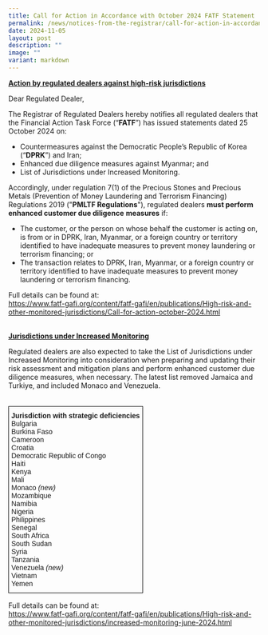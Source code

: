 ```yaml
---
title: Call for Action in Accordance with October 2024 FATF Statement
permalink: /news/notices-from-the-registrar/call-for-action-in-accordance-with-october-2024-fatf-statement/
date: 2024-11-05
layout: post
description: ""
image: ""
variant: markdown
---
```

**<u>Action by regulated dealers against high-risk jurisdictions</u>**<br>

Dear Regulated Dealer,

The Registrar of Regulated Dealers hereby notifies all regulated dealers that the Financial Action Task Force (“**FATF**”) has issued statements dated 25 October 2024 on:
* Countermeasures against the Democratic People’s Republic of Korea (“**DPRK**”) and Iran;
* Enhanced due diligence measures against Myanmar; and
* List of Jurisdictions under Increased Monitoring.
    
Accordingly, under regulation 7(1) of the Precious Stones and Precious Metals (Prevention of Money Laundering and Terrorism Financing) Regulations 2019 ("**PMLTF Regulations**"), regulated dealers **must perform enhanced customer due diligence** **measures** if:
* The customer, or the person on whose behalf the customer is acting on, is from or in DPRK, Iran, Myanmar, or a foreign country or territory identified to have inadequate measures to prevent money laundering or terrorism financing; or
* The transaction relates to DPRK, Iran, Myanmar, or a foreign country or territory identified to have inadequate measures to prevent money laundering or terrorism financing.

Full details can be found at:<br><a href="https://www.fatf-gafi.org/en/publications/High-risk-and-other-monitored-jurisdictions/Call-for-action-october-2024.html" target="_blank">https://www.fatf-gafi.org/content/fatf-gafi/en/publications/High-risk-and-other-monitored-jurisdictions/Call-for-action-october-2024.html </a><br><br>

<span style="font-weight:bold;text-decoration:underline"> Jurisdictions under Increased Monitoring</span><br>

Regulated dealers are also expected to take the List of Jurisdictions under Increased Monitoring into consideration when preparing and updating their risk assessment and mitigation plans and perform enhanced customer due diligence measures, when necessary. The latest list removed Jamaica and Turkiye, and included Monaco and Venezuela.<br><br>
<table style="border-collapse:collapse;border-spacing:0" class="tg"><thead><tr><th style="border-color:black;border-style:solid;border-width:1px;font-family:Arial, sans-serif;font-size:14px;font-weight:normal;overflow:hidden;padding:10px 5px;text-align:left;vertical-align:top;word-break:normal">
<span style="font-weight:bold">Jurisdiction with strategic deficiencies</span><br>
	<span style="font-weight:normal">Bulgaria</span><br>
<span style="font-weight:normal">Burkina Faso</span><br>
	<span style="font-weight:normal">Cameroon</span><br>
<span style="font-weight:normal">Croatia</span><br>	
<span style="font-weight:normal">Democratic Republic of Congo</span><br>
<span style="font-weight:normal">Haiti</span><br>
	<span style="font-weight:normal">Kenya </span><br>
	<span style="font-weight:normal">Mali</span><br>
	<span style="font-weight:normal">Monaco <i>(new)</i></span><br>
<span style="font-weight:normal">Mozambique</span><br>
		<span style="font-weight:normal">Namibia </span><br>
<span style="font-weight:normal">Nigeria</span><br>
<span style="font-weight:normal">Philippines</span><br>
<span style="font-weight:normal">Senegal</span><br>
<span style="font-weight:normal">South Africa</span><br>
<span style="font-weight:normal">South Sudan</span><br>
<span style="font-weight:normal">Syria</span><br>
	<span style="font-weight:normal">Tanzania</span><br>
<span style="font-weight:normal">Venezuela <i>(new)</i></span><br>
	<span style="font-weight:normal">Vietnam</span><br>
<span style="font-weight:normal">Yemen</span><br></th></tr></thead></table>
Full details can be found at:<br><a href="https://www.fatf-gafi.org/content/fatf-gafi/en/publications/High-risk-and-other-monitored-jurisdictions/increased-monitoring-june-2024.html" target="_blank">https://www.fatf-gafi.org/content/fatf-gafi/en/publications/High-risk-and-other-monitored-jurisdictions/increased-monitoring-june-2024.html</a><br>